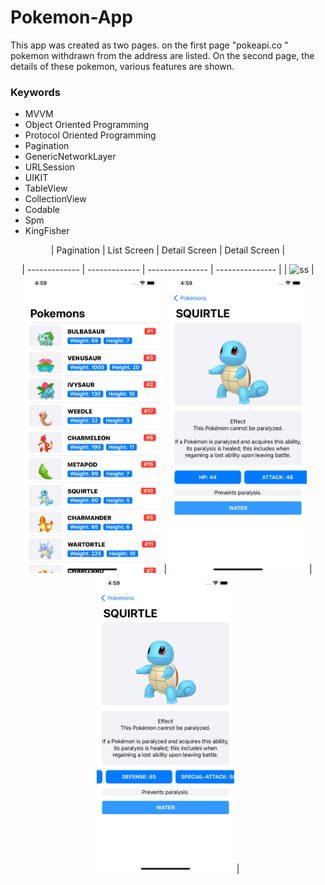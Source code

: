 # Pokemon-App

This app was created as two pages. on the first page "pokeapi.co " pokemon withdrawn from the address are listed. On the second page, the details of these pokemon, various features are shown.

### Keywords

<ul>
    <li>MVVM</li>
    <li>Object Oriented Programming</li>
    <li>Protocol Oriented Programming</li>
    <li>Pagination</li>
    <li>GenericNetworkLayer</li>
    <li>URLSession</li>
    <li>UIKIT</li>
    <li>TableView</li>
    <li>CollectionView</li>
    <li>Codable</li>
    <li>Spm</li>
    <li>KingFisher</li>
</ul>

<div align="center">
    | Pagination | List Screen | Detail Screen | Detail Screen | 

| ------------- | ------------- | --------------- | --------------- |
| <img src="images/gif.gif" alt="ss" width="220"/> | <img src="images/listscreen.png" alt="ss" width="220"/> | <img src="images/detailscreen1.png" alt="ss" width="220"/>  | <img src="images/detailscreen2.png" alt="ss" width="220"/>  |


</video>
</div>
